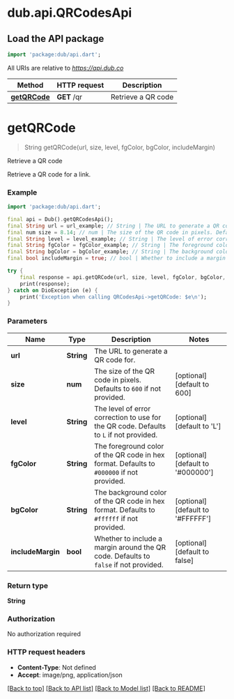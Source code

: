 # dub.api.QRCodesApi

## Load the API package
```dart
import 'package:dub/api.dart';
```

All URIs are relative to *https://api.dub.co*

Method | HTTP request | Description
------------- | ------------- | -------------
[**getQRCode**](QRCodesApi.md#getqrcode) | **GET** /qr | Retrieve a QR code


# **getQRCode**
> String getQRCode(url, size, level, fgColor, bgColor, includeMargin)

Retrieve a QR code

Retrieve a QR code for a link.

### Example
```dart
import 'package:dub/api.dart';

final api = Dub().getQRCodesApi();
final String url = url_example; // String | The URL to generate a QR code for.
final num size = 8.14; // num | The size of the QR code in pixels. Defaults to `600` if not provided.
final String level = level_example; // String | The level of error correction to use for the QR code. Defaults to `L` if not provided.
final String fgColor = fgColor_example; // String | The foreground color of the QR code in hex format. Defaults to `#000000` if not provided.
final String bgColor = bgColor_example; // String | The background color of the QR code in hex format. Defaults to `#ffffff` if not provided.
final bool includeMargin = true; // bool | Whether to include a margin around the QR code. Defaults to `false` if not provided.

try {
    final response = api.getQRCode(url, size, level, fgColor, bgColor, includeMargin);
    print(response);
} catch on DioException (e) {
    print('Exception when calling QRCodesApi->getQRCode: $e\n');
}
```

### Parameters

Name | Type | Description  | Notes
------------- | ------------- | ------------- | -------------
 **url** | **String**| The URL to generate a QR code for. | 
 **size** | **num**| The size of the QR code in pixels. Defaults to `600` if not provided. | [optional] [default to 600]
 **level** | **String**| The level of error correction to use for the QR code. Defaults to `L` if not provided. | [optional] [default to 'L']
 **fgColor** | **String**| The foreground color of the QR code in hex format. Defaults to `#000000` if not provided. | [optional] [default to '#000000']
 **bgColor** | **String**| The background color of the QR code in hex format. Defaults to `#ffffff` if not provided. | [optional] [default to '#FFFFFF']
 **includeMargin** | **bool**| Whether to include a margin around the QR code. Defaults to `false` if not provided. | [optional] [default to false]

### Return type

**String**

### Authorization

No authorization required

### HTTP request headers

 - **Content-Type**: Not defined
 - **Accept**: image/png, application/json

[[Back to top]](#) [[Back to API list]](../README.md#documentation-for-api-endpoints) [[Back to Model list]](../README.md#documentation-for-models) [[Back to README]](../README.md)

